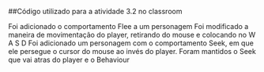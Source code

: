 ##Código utilizado para a atividade 3.2 no classroom

Foi adicionado o comportamento Flee a um personagem
Foi modificado a maneira de movimentação do player, retirando do mouse e colocando no W A S D
Foi adicionado um personagem com o comportamento Seek, em que ele persegue o cursor do mouse ao invés do player.
Foram mantidos o Seek que vai atras do player e o Behaviour
